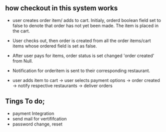 ## how checkout in this system works

- user creates order item/ adds to cart. Initialy, orderd boolean field set to false to denote that order has not yet been  made. The item is placed in the cart.
- User checks out, then order is created from all the order items/cart items whose ordered field is set as false.
- After user pays for items, order status is set changed 'order created' from Null.
- Notification for orderitem is sent to their corresponding restaurant.

- user adds item to cart  ->  user selects payment options  ->  order created  -> notify respective restaurants  -> deliver orders

## Tings To do;
 - payment Integration 
 - send mail for vertififcation
 - password change, reset